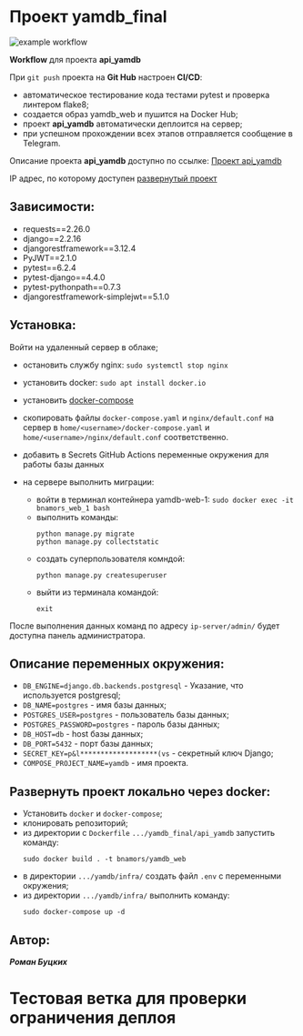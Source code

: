 # Проект yamdb_final

![example workflow](https://github.com/bnamors/yamdb_final/actions/workflows/yamdb_workflow.yml/badge.svg)

**Workflow** для проекта **api_yamdb**

При `git push` проекта на **Git Hub** настроен  **CI/CD**:
- автоматическое тестирование кода тестами pytest и проверка линтером flake8;
- создается образ yamdb_web и пушится на Docker Hub;
- проект **api_yamdb** автоматически деплоится на сервер;
- при успешном прохождении всех этапов отправляется сообщение в Telegram.

Описание проекта **api_yamdb** доступно по ссылке: [Проект api_yamdb](https://github.com/BnamoRS/api_yamdb "Посмотреть описание проекта api_yamdb")

IP адрес, по которому доступен [развернутый проект](http://51.250.27.62/admin/ "Вход в панель администратора проекта")

## Зависимости:

- requests==2.26.0
- django==2.2.16
- djangorestframework==3.12.4
- PyJWT==2.1.0
- pytest==6.2.4
- pytest-django==4.4.0
- pytest-pythonpath==0.7.3
- djangorestframework-simplejwt==5.1.0

## Установка:

Войти на удаленный сервер в облаке;
- остановить службу nginx:
	`sudo systemctl stop nginx` 
- установить docker:
	`sudo apt install docker.io`
- установить [docker-compose](https://docs.docker.com/compose/install/ "Ссылка на официальную документацию docker-compose")
- скопировать файлы `docker-compose.yaml` и `nginx/default.conf` на сервер в `home/<username>/docker-compose.yaml` и `home/<username>/nginx/default.conf` соответственно.
- добавить в Secrets GitHub Actions переменные окружения для работы базы данных

- на сервере выполнить миграции:
	- войти в терминал контейнера yamdb-web-1:
		`sudo docker exec -it bnamors_web_1 bash`
	- выполнить команды:
		```
		python manage.py migrate
		python manage.py collectstatic
		```
	- создать суперпользователя комндой:
		```
		python manage.py createsuperuser
		```
	- выйти из терминала командой:
		```
		exit
		```

После выполнения данных команд по адресу `ip-server/admin/` будет доступна панель администратора.

## Описание переменных окружения:

- `DB_ENGINE=django.db.backends.postgresql` -  Указание, что используется postgresql;
- `DB_NAME=postgres` - имя базы данных;
- `POSTGRES_USER=postgres` - пользователь базы данных;
- `POSTGRES_PASSWORD=postgres` - пароль базы данных;
- `DB_HOST=db` - host базы данных;
- `DB_PORT=5432` - порт базы данных;
- `SECRET_KEY=p&l*******************(vs` - секретный ключ Django;
- `COMPOSE_PROJECT_NAME=yamdb` - имя проекта.

## Развернуть проект локально через docker:

- Установить `docker` и `docker-compose`;
- клонировать репозиторий;
- из директории с `Dockerfile`  `.../yamdb_final/api_yamdb` запустить команду:
	```
	sudo docker build . -t bnamors/yamdb_web
	```
- в директории  `.../yamdb/infra/` создать файл `.env` с переменными окружения;
- из директории `.../yamdb/infra/` выполнить команду:
	```
	sudo docker-compose up -d
	```

## Автор:

***Роман Буцких***

# Тестовая ветка для проверки ограничения деплоя